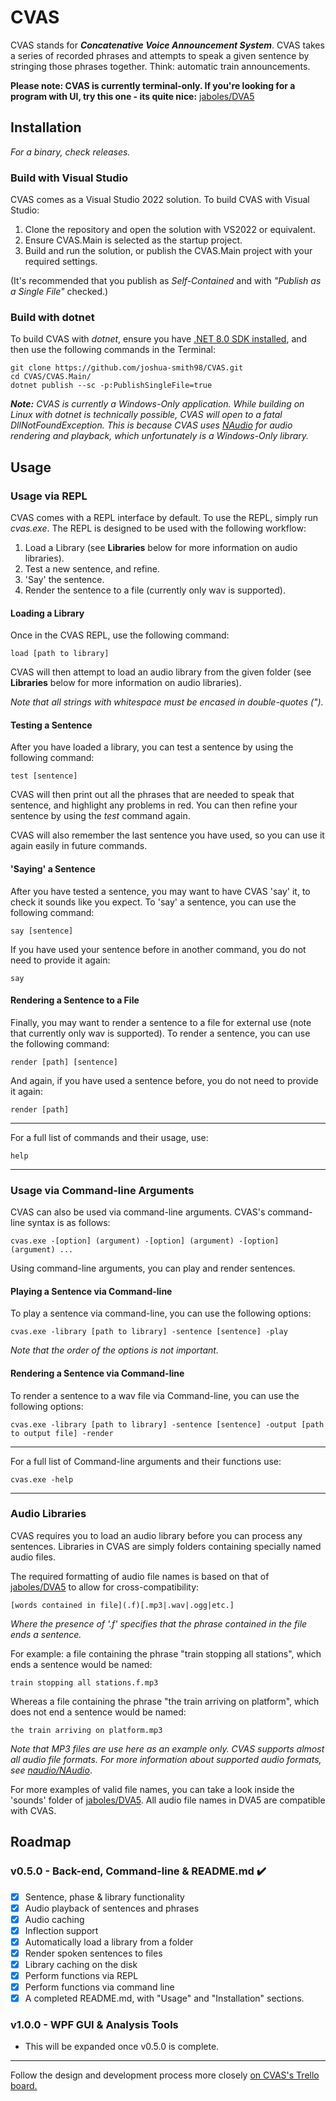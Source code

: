 

# CVAS

CVAS stands for ***Concatenative Voice Announcement System***. CVAS takes a series of recorded phrases and attempts to speak a given sentence by stringing those phrases together. Think: automatic train announcements.

**Please note: CVAS is currently terminal-only.
If you're looking for a program with UI, try this one - its quite nice:** [jaboles/DVA5](https://github.com/jaboles/DVA5)
## Installation
*For a binary, check releases.*

### Build with Visual Studio
CVAS comes as a Visual Studio 2022 solution. To build CVAS with Visual Studio:
 1. Clone the repository and open the solution with VS2022 or equivalent.
 2. Ensure CVAS.Main is selected as the startup project.
 3. Build and run the solution, or publish the CVAS.Main project with your required settings.

(It's recommended that you publish as *Self-Contained* and with *"Publish as a Single File"* checked.)

### Build with dotnet
To build CVAS with *dotnet*, ensure you have [.NET 8.0 SDK installed](https://dotnet.microsoft.com/en-us/download), and then use the following commands in the Terminal:

    git clone https://github.com/joshua-smith98/CVAS.git
    cd CVAS/CVAS.Main/
    dotnet publish --sc -p:PublishSingleFile=true

***Note:** CVAS is currently a Windows-Only application. While building on Linux with dotnet is technically possible, CVAS will open to a fatal DllNotFoundException. This is because CVAS uses [NAudio](https://github.com/naudio/NAudio) for audio rendering and playback, which unfortunately is a Windows-Only library.*

## Usage
### Usage via REPL
CVAS comes with a REPL interface by default. To use the REPL, simply run *cvas.exe*.
The REPL is designed to be used with the following workflow:

 1. Load a Library (see **Libraries** below for more information on audio libraries).
 2. Test a new sentence, and refine.
 3. 'Say' the sentence.
 4. Render the sentence to a file (currently only wav is supported).

#### Loading a Library
Once in the CVAS REPL, use the following command:

    load [path to library]
CVAS will then attempt to load an audio library from the given folder (see **Libraries** below for more information on audio libraries).

*Note that all strings with whitespace must be encased in double-quotes (").*

#### Testing a Sentence
After you have loaded a library, you can test a sentence by using the following command:

    test [sentence]
CVAS will then print out all the phrases that are needed to speak that sentence, and highlight any problems in red. You can then refine your sentence by using the *test* command again.

CVAS will also remember the last sentence you have used, so you can use it again easily in future commands.

#### 'Saying' a Sentence
After you have tested a sentence, you may want to have CVAS 'say' it, to check it sounds like you expect. To 'say' a sentence, you can use the following command:

    say [sentence]
If you have used your sentence before in another command, you do not need to provide it again:

    say
#### Rendering a Sentence to a File
Finally, you may want to render a sentence to a file for external use (note that currently only wav is supported). To render a sentence, you can use the following command:

    render [path] [sentence]
And again, if you have used a sentence before, you do not need to provide it again:

    render [path]
***
For a full list of commands and their usage, use:

    help
***

### Usage via Command-line Arguments
CVAS can also be used via command-line arguments. CVAS's command-line syntax is as follows:

    cvas.exe -[option] (argument) -[option] (argument) -[option] (argument) ...
Using command-line arguments, you can play and render sentences.

#### Playing a Sentence via Command-line
To play a sentence via command-line, you can use the following options:

    cvas.exe -library [path to library] -sentence [sentence] -play
*Note that the order of the options is not important.*

#### Rendering a Sentence via Command-line
To render a sentence to a wav file via Command-line, you can use the following options:

    cvas.exe -library [path to library] -sentence [sentence] -output [path to output file] -render
***
For a full list of Command-line arguments and their functions use:

    cvas.exe -help
***
### Audio Libraries
CVAS requires you to load an audio library before you can process any sentences. Libraries in CVAS are simply folders containing specially named audio files.

The required formatting of audio file names is based on that of [jaboles/DVA5](https://github.com/jaboles/DVA5) to allow for cross-compatibility:

    [words contained in file](.f)[.mp3|.wav|.ogg|etc.]
*Where the presence of '.f' specifies that the phrase contained in the file ends a sentence.*

For example: a file containing the phrase "train stopping all stations", which ends a sentence would be named:

    train stopping all stations.f.mp3
Whereas a file containing the phrase "the train arriving on platform", which does not end a sentence would be named:

    the train arriving on platform.mp3
*Note that MP3 files are use here as an example only. CVAS supports almost all audio file formats. For more information about supported audio formats, see [naudio/NAudio](https://github.com/naudio/NAudio)*.

For more examples of valid file names, you can take a look inside the 'sounds' folder of [jaboles/DVA5](https://github.com/jaboles/DVA5). All audio file names in DVA5 are compatible with CVAS.

## Roadmap
### v0.5.0 - Back-end, Command-line & README.md ✔️
 - [x] Sentence, phase & library functionality
 - [x] Audio playback of sentences and phrases
 - [x] Audio caching
 - [x] Inflection support
 - [x] Automatically load a library from a folder
 - [x] Render spoken sentences to files
 - [x] Library caching on the disk
 - [x] Perform functions via REPL
 - [x] Perform functions via command line
 - [x] A completed README.md, with "Usage" and "Installation" sections.

### v1.0.0 - WPF GUI & Analysis Tools
- This will be expanded once v0.5.0 is complete.

***
Follow the design and development process more closely [on CVAS's Trello board.](https://trello.com/b/Z1Bclmuy/cvas)
